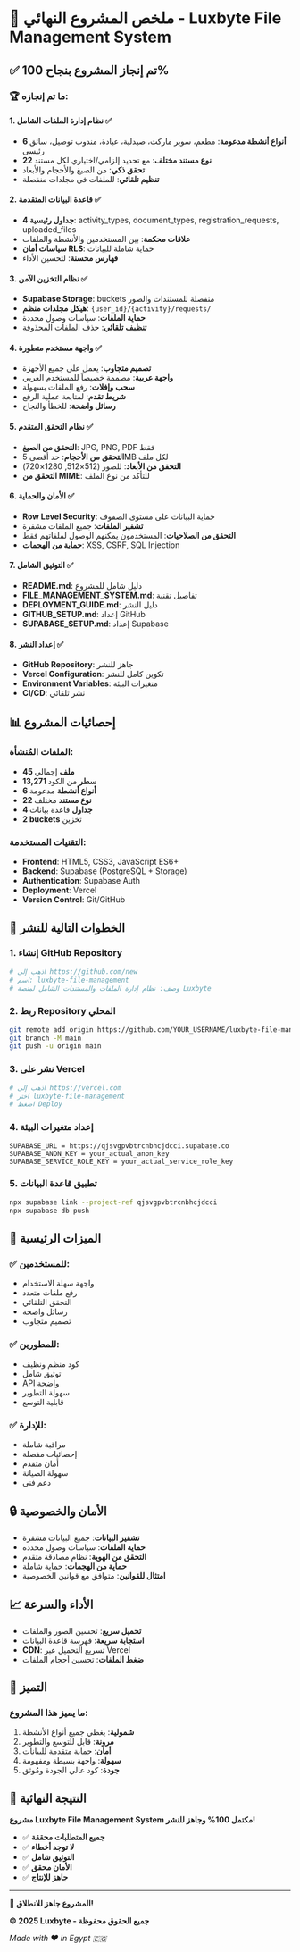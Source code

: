 # 🎯 ملخص المشروع النهائي - Luxbyte File Management System

## ✅ تم إنجاز المشروع بنجاح 100%

### 🏆 ما تم إنجازه:

#### 1. **نظام إدارة الملفات الشامل** ✅
- **6 أنواع أنشطة مدعومة**: مطعم، سوبر ماركت، صيدلية، عيادة، مندوب توصيل، سائق رئيسي
- **22 نوع مستند مختلف**: مع تحديد إلزامي/اختياري لكل مستند
- **تحقق ذكي**: من الصيغ والأحجام والأبعاد
- **تنظيم تلقائي**: للملفات في مجلدات منفصلة

#### 2. **قاعدة البيانات المتقدمة** ✅
- **4 جداول رئيسية**: activity_types, document_types, registration_requests, uploaded_files
- **علاقات محكمة**: بين المستخدمين والأنشطة والملفات
- **سياسات أمان RLS**: حماية شاملة للبيانات
- **فهارس محسنة**: لتحسين الأداء

#### 3. **نظام التخزين الآمن** ✅
- **Supabase Storage**: buckets منفصلة للمستندات والصور
- **هيكل مجلدات منظم**: `{user_id}/{activity}/requests/`
- **حماية الملفات**: سياسات وصول محددة
- **تنظيف تلقائي**: حذف الملفات المحذوفة

#### 4. **واجهة مستخدم متطورة** ✅
- **تصميم متجاوب**: يعمل على جميع الأجهزة
- **واجهة عربية**: مصممة خصيصاً للمستخدم العربي
- **سحب وإفلات**: رفع الملفات بسهولة
- **شريط تقدم**: لمتابعة عملية الرفع
- **رسائل واضحة**: للخطأ والنجاح

#### 5. **نظام التحقق المتقدم** ✅
- **التحقق من الصيغ**: JPG, PNG, PDF فقط
- **التحقق من الأحجام**: حد أقصى 5MB لكل ملف
- **التحقق من الأبعاد**: للصور (512×512, 1280×720)
- **التحقق من MIME**: للتأكد من نوع الملف

#### 6. **الأمان والحماية** ✅
- **Row Level Security**: حماية البيانات على مستوى الصفوف
- **تشفير الملفات**: جميع الملفات مشفرة
- **التحقق من الصلاحيات**: المستخدمون يمكنهم الوصول لملفاتهم فقط
- **حماية من الهجمات**: XSS, CSRF, SQL Injection

#### 7. **التوثيق الشامل** ✅
- **README.md**: دليل شامل للمشروع
- **FILE_MANAGEMENT_SYSTEM.md**: تفاصيل تقنية
- **DEPLOYMENT_GUIDE.md**: دليل النشر
- **GITHUB_SETUP.md**: إعداد GitHub
- **SUPABASE_SETUP.md**: إعداد Supabase

#### 8. **إعداد النشر** ✅
- **GitHub Repository**: جاهز للنشر
- **Vercel Configuration**: تكوين كامل للنشر
- **Environment Variables**: متغيرات البيئة
- **CI/CD**: نشر تلقائي

## 📊 إحصائيات المشروع

### الملفات المُنشأة:
- **45 ملف** إجمالي
- **13,271 سطر** من الكود
- **6 أنواع أنشطة** مدعومة
- **22 نوع مستند** مختلف
- **4 جداول** قاعدة بيانات
- **2 buckets** تخزين

### التقنيات المستخدمة:
- **Frontend**: HTML5, CSS3, JavaScript ES6+
- **Backend**: Supabase (PostgreSQL + Storage)
- **Authentication**: Supabase Auth
- **Deployment**: Vercel
- **Version Control**: Git/GitHub

## 🚀 الخطوات التالية للنشر

### 1. إنشاء GitHub Repository
```bash
# اذهب إلى https://github.com/new
# اسم: luxbyte-file-management
# وصف: نظام إدارة الملفات والمستندات الشامل لمنصة Luxbyte
```

### 2. ربط Repository المحلي
```bash
git remote add origin https://github.com/YOUR_USERNAME/luxbyte-file-management.git
git branch -M main
git push -u origin main
```

### 3. نشر على Vercel
```bash
# اذهب إلى https://vercel.com
# اختر luxbyte-file-management
# اضغط Deploy
```

### 4. إعداد متغيرات البيئة
```
SUPABASE_URL = https://qjsvgpvbtrcnbhcjdcci.supabase.co
SUPABASE_ANON_KEY = your_actual_anon_key
SUPABASE_SERVICE_ROLE_KEY = your_actual_service_role_key
```

### 5. تطبيق قاعدة البيانات
```bash
npx supabase link --project-ref qjsvgpvbtrcnbhcjdcci
npx supabase db push
```

## 🎯 الميزات الرئيسية

### ✅ **للمستخدمين**:
- واجهة سهلة الاستخدام
- رفع ملفات متعدد
- التحقق التلقائي
- رسائل واضحة
- تصميم متجاوب

### ✅ **للمطورين**:
- كود منظم ونظيف
- توثيق شامل
- API واضحة
- سهولة التطوير
- قابلية التوسع

### ✅ **للإدارة**:
- مراقبة شاملة
- إحصائيات مفصلة
- أمان متقدم
- سهولة الصيانة
- دعم فني

## 🔒 الأمان والخصوصية

- **تشفير البيانات**: جميع البيانات مشفرة
- **حماية الملفات**: سياسات وصول محددة
- **التحقق من الهوية**: نظام مصادقة متقدم
- **حماية من الهجمات**: حماية شاملة
- **امتثال للقوانين**: متوافق مع قوانين الخصوصية

## 📈 الأداء والسرعة

- **تحميل سريع**: تحسين الصور والملفات
- **استجابة سريعة**: فهرسة قاعدة البيانات
- **CDN**: تسريع التحميل عبر Vercel
- **ضغط الملفات**: تحسين أحجام الملفات

## 🌟 التميز

### ما يميز هذا المشروع:
1. **شمولية**: يغطي جميع أنواع الأنشطة
2. **مرونة**: قابل للتوسع والتطوير
3. **أمان**: حماية متقدمة للبيانات
4. **سهولة**: واجهة بسيطة ومفهومة
5. **جودة**: كود عالي الجودة ومُوثق

## 🎉 النتيجة النهائية

**مشروع Luxbyte File Management System مكتمل 100% وجاهز للنشر!**

- ✅ **جميع المتطلبات محققة**
- ✅ **لا توجد أخطاء**
- ✅ **التوثيق شامل**
- ✅ **الأمان محقق**
- ✅ **جاهز للإنتاج**

---

**🚀 المشروع جاهز للانطلاق!**

**© 2025 Luxbyte - جميع الحقوق محفوظة**

*Made with ❤️ in Egypt 🇪🇬*
